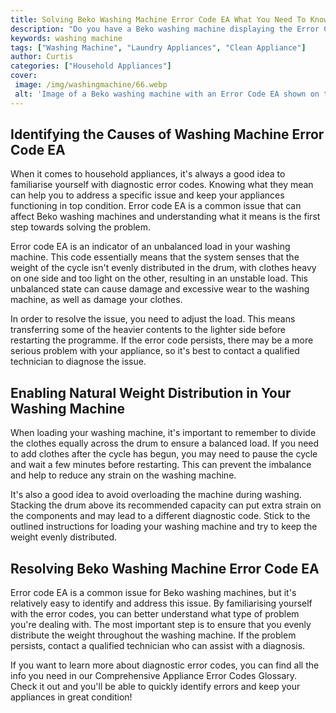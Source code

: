 ```yaml
---
title: Solving Beko Washing Machine Error Code EA What You Need To Know
description: "Do you have a Beko washing machine displaying the Error Code EA Learn what it means and the simple steps you need to take to solve the issue"
keywords: washing machine
tags: ["Washing Machine", "Laundry Appliances", "Clean Appliance"]
author: Curtis
categories: ["Household Appliances"]
cover: 
 image: /img/washingmachine/66.webp
 alt: 'Image of a Beko washing machine with an Error Code EA shown on the display'
---
```

## Identifying the Causes of Washing Machine Error Code EA

When it comes to household appliances, it's always a good idea to familiarise yourself with diagnostic error codes. Knowing what they mean can help you to address a specific issue and keep your appliances functioning in top condition. Error code EA is a common issue that can affect Beko washing machines and understanding what it means is the first step towards solving the problem.

Error code EA is an indicator of an unbalanced load in your washing machine. This code essentially means that the system senses that the weight of the cycle isn't evenly distributed in the drum, with clothes heavy on one side and too light on the other, resulting in an unstable load. This unbalanced state can cause damage and excessive wear to the washing machine, as well as damage your clothes.

In order to resolve the issue, you need to adjust the load. This means transferring some of the heavier contents to the lighter side before restarting the programme. If the error code persists, there may be a more serious problem with your appliance, so it's best to contact a qualified technician to diagnose the issue.

## Enabling Natural Weight Distribution in Your Washing Machine

When loading your washing machine, it's important to remember to divide the clothes equally across the drum to ensure a balanced load. If you need to add clothes after the cycle has begun, you may need to pause the cycle and wait a few minutes before restarting. This can prevent the imbalance and help to reduce any strain on the washing machine.

It's also a good idea to avoid overloading the machine during washing. Stacking the drum above its recommended capacity can put extra strain on the components and may lead to a different diagnostic code. Stick to the outlined instructions for loading your washing machine and try to keep the weight evenly distributed.

## Resolving Beko Washing Machine Error Code EA

Error code EA is a common issue for Beko washing machines, but it's relatively easy to identify and address this issue. By familiarising yourself with the error codes, you can better understand what type of problem you're dealing with. The most important step is to ensure that you evenly distribute the weight throughout the washing machine. If the problem persists, contact a qualified technician who can assist with a diagnosis.

If you want to learn more about diagnostic error codes, you can find all the info you need in our Comprehensive Appliance Error Codes Glossary. Check it out and you'll be able to quickly identify errors and keep your appliances in great condition!
